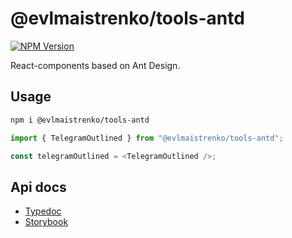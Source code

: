 # @evlmaistrenko/tools-antd

[![NPM Version](https://img.shields.io/npm/v/%40evlmaistrenko%2Ftools-antd)](https://www.npmjs.com/package/@evlmaistrenko/tools-antd)

React-components based on Ant Design.

## Usage

```bash
npm i @evlmaistrenko/tools-antd
```

```javascript
import { TelegramOutlined } from "@evlmaistrenko/tools-antd";

const telegramOutlined = <TelegramOutlined />;
```

## Api docs

- [Typedoc](https://evlmaistrenko.github.io/js-tools/antd/typedoc/)
- [Storybook](https://evlmaistrenko.github.io/js-tools/antd/storybook/)
